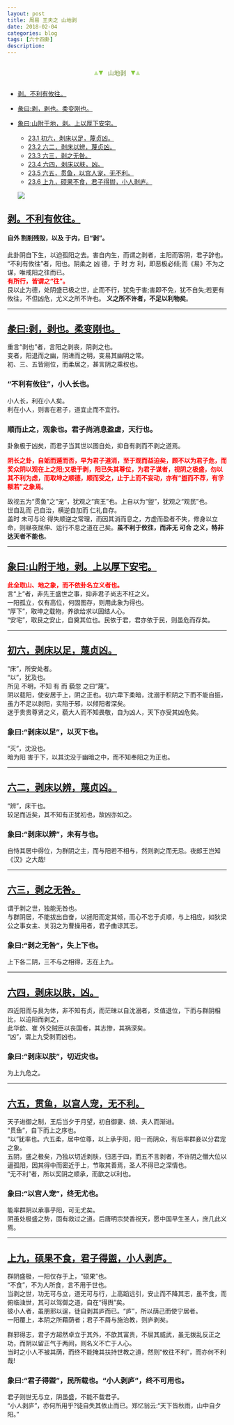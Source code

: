 ```yaml
---
layout: post
title: 周易 王夫之 山地剥
date: 2018-02-04
categories: blog
tags: [六十四卦]
description: 
---
```


<span id = "jump"></span>


<section style="margin: 0px auto; text-align: center;">
    <section class="xhr" style="width: 0px; height: 0px; border-left: 5px solid transparent; border-right: 5px solid transparent; border-bottom: 10px solid rgb(135, 201, 67); display: inline-block; opacity: 0.5; border-top-color: rgb(135, 201, 67);"></section>
    <section class="xhr" style="width: 0px; height: 0px; border-left: 5px solid transparent; border-right: 5px solid transparent; border-top: 10px solid rgb(135, 201, 67); display: inline-block; margin-left: -3px; border-bottom-color: rgb(135, 201, 67);"></section>
    <section style="
margin-left: 0.5em;
display: inline-block;">
        <p>
            <span style="color: rgb(118, 146, 60);">山地剥</span>
        </p>
    </section>
    <section class="xhr" style="margin-left: 0.5em; width: 0px; height: 0px; border-left: 5px solid transparent; border-right: 5px solid transparent; border-top: 10px solid rgb(135, 201, 67); display: inline-block; border-bottom-color: rgb(135, 201, 67);"></section>
    <section class="xhr" style="width: 0px; height: 0px; border-left: 5px solid transparent; border-right: 5px solid transparent; border-bottom: 10px solid rgb(135, 201, 67); display: inline-block; opacity: 0.5; margin-left: -3px; border-top-color: rgb(135, 201, 67);"></section>
</section>

- [剥。不利有攸往。](#jump不利有攸往)
- [彖曰:剥，剥也。柔变刚也。](#jump柔变刚也)
- [象曰:山附于地，剥。上以厚下安宅。](#jump山附于地)
  - [23.1 初六，剥床以足，蔑贞凶。](#jump剥床以足)
  - [23.2 六二，剥床以辨，蔑贞凶。](#jump剥床以辨)
  - [23.3 六三，剥之无咎。](#jump剥之无咎)
  - [23.4 六四，剥床以肤，凶。](#jump剥床以肤)
  - [23.5 六五，贯鱼，以宫人宠，无不利。](#jump贯鱼)
  - [23.6 上九，硕果不食，君子得盥，小人剥庐。](#jump硕果不食)
  
  ![](http://www.guoyi360.com/uploads/allimg/130515/1-130515100FL58.jpg)


<span id = "jump不利有攸往"></span>
## [剥。不利有攸往。](#jump)
#### 自外 割削残毁，以及 于内，日“剥”。
此卦阴自下生，以迫孤阳之去。害自内生，而谓之剥者，主阳而客阴，君子辞也。<br>
“不利有攸往”者，阳也。阴柔之 凶 德，于 时 方 利，即恶极必倾;而《易》不为之谋，唯戒阳之往而已。<br>
<font color="#FF0000"><b>有所行，皆谓之“往”。</b></font><br>
艮以止为德，处阴盛已极之世，止而不行，犹免于害;害即不免，犹不自失;若更有攸往，不但凶危，尤义之所不许也。
**义之所不许者，不足以利物矣**。

----

<span id = "jump柔变刚也"></span>
## [彖曰:剥，剥也。柔变刚也。](#jump)
重言“剥也”者，言阳之剥丧，阴剥之也。<br>
变者，阳退而之幽，阴进而之明，变易其幽明之常。<br>
初、三、五皆刚位，而柔居之，甚言阴之乘权也。

###  “不利有攸往”，小人长也。
小人长，利在小人矣。<br>
利在小人，则害在君子，道宜止而不宜行。

### 顺而止之，观象也。君子尚消息盈虚，天行也。
卦象极于凶矣，而君子当其世以图自处，抑自有剥而不剥之道焉。


<font color="#FF0000"><b>阴长之卦，自姤而遁而否，早为君子道消，至于观而益迫矣，顾不以为君子危，而奖众阴以观在上之阳;又极于剥，阳已失其尊位，为君子谋者，视阴之极盛，勿以其不利为虑，而取坤之顺德，顺而受之，止于上而不妄动，亦有“盥而不荐，有孚额若”之象焉</b></font>。


故视五为“贯鱼”之“宠”，犹观之“宾王”也。上自以为“盥”，犹观之“观民”也。<br>
世自乱而 己自治，横逆自加而 仁礼自存。<br>
盖时 未可与论 得失顺逆之常理，而因其消而息之，方虚而盈者不失，修身以立命，则昼夜屈伸、运行不息之道在己矣。**虽不利于攸往，而非无 可合 之义，特非达天者不能也**。

----

<span id = "jump山附于地"></span>
## [象曰:山附于地，剥。上以厚下安宅。](#jump)
<font color="#FF0000"><b>此全取山、地之象，而不依卦名立义者也。</b></font><br>
言“上”者，非先王盛世之事，抑非君子尚志不枉之义。<br>
一阳孤立，仅有高位，何固图存，则用此象为得也。<br>
“厚下”，取坤之载物，养欲给求以固结人心。<br>
“安宅”，取艮之安止，自奠其位也。民依于君，君亦依于民，则虽危而存矣。

----


<span id = "jump剥床以足"></span>
## [初六，剥床以足，蔑贞凶。](#jump)
“床”，所安处者。<br>
“以”，犹及也。<br>
所见 不明，不知 有 而 藐忽 之曰“蔑”。<br>
阴以载阳，使安居于上，阴之正也。初六卑下柔暗，沈溺于积阴之下而不能自振，虽力不足以剥阳，实陷于邪，以倾阳者深矣。<br>
迷于贵贵尊贤之义，藐大人而不知畏敬，自为凶人，天下亦受其凶危矣。

### 象曰:“剥床以足”，以灭下也。
“灭”，沈没也。<br>
暗为阳 害于下，以其沈没于幽暗之中，而不知奉阳之为正也。

----

<span id = "jump剥床以辫"></span>
## [六二，剥床以辨，蔑贞凶。](#jump)
“辨”，床干也。<br>
较足而近矣，其不知有正犹初也，故凶亦如之。

### 象曰:“剥床以辨”，未有与也。
自恃其居中得位，为群阴之主，而与阳若不相与，然则剥之而无忌。夜郎王岂知《汉》之大哉!

----

<span id = "jump剥之无咎"></span>
## [六三，剥之无咎。](#jump)
谓于剥之世，独能无咎也。<br>
与群阴居，不能拔出自奋，以拯阳而定其倾，而心不忘于贞顺，与上相应，如狄梁公之事女主、关羽之为曹操用者，君子曲谅其志。

### 象曰:“剥之无咎”，失上下也。
上下各二阴，三不与之相得，志在上九。

----

<span id = "jump剥床以肤"></span>
## [六四，剥床以肤，凶。](#jump)
四近阳而与艮为体，非不知有贞，而茫昧以自沈溺者，爻值退位，下而与群阴相比，以迫阳而剥之，<br>
此华歆、崔 外交贼臣以丧国者，其志惨，其祸深矣。<br>
“凶”，谓上九受剥而凶也。

### 象曰:“剥床以肤”，切近灾也。
为上九危之。

----

<span id = "jump贯鱼"></span>
## [六五，贯鱼，以宫人宠，无不利。](#jump)
天子进御之制，王后当夕于月望，初自御妻、缤、夫人而渐进。<br>
“贯鱼”，自下而上之序也。<br>
“以”犹率也。六五柔，居中位尊，以上承乎阳，阳一而阴众，有后率群妾以分君宠之象。<br>
五阴，盛之极矣，乃独以切近剥肤，归恶于四，而五不言剥者，不许阴之僭大位以逼孤阳，因其得中而密近于上，节取其善焉，圣人不得已之深情也。<br>
“无不利”者，所以奖阴之顺承，而歆之以利也。

### 象曰:“以宫人宠”，终无尤也。
能率群阴以承事乎阳，可无尤矣。<br>
阴虽处极盛之势，固有救过之道。后唐明宗焚香祝天，愿中国早生圣人，庶几此义焉。

----

<span id = "jump硕果不食"></span>
## [上九，硕果不食，君子得盥，小人剥庐。](#jump)
群阴盛极，一阳仅存于上，“硕果”也。<br>
“不食”，不为人所食，言不用于世也。<br>
当剥之世，功无可与立，道无可与行，上高蹈远引，安止而不降其志，虽不食，而俯临浊世，其可以驾御之道，自在“得舆”矣。<br>
彼小人者，虽朋邪以逞，徒自剥其庐而已。“庐”，所以荫己而使宁居者。<br>
一阳覆上，本阴之所藉荫者；君子不屑与施治教，则庐剥矣。


群邪得志，君子方超然卓立于其外，不歆其富贵，不屈其威武，虽无拨乱反正之功，而阴以留正气于两间，则名义不亡于人心。<br>
当时之小人不被其荫，而终不能掩其扶持世教之道，然则“攸往不利”，而亦何不利哉!

### 象曰:“君子得盥”，民所载也。“小人剥庐”，终不可用也。
君子则世无与立，阴虽盛，不能不载君子。<br>
“小人剥庐”，亦何所用乎?徒自失其依止而已。郑忆翁云:“天下皆秋雨，山中自夕阳。”























